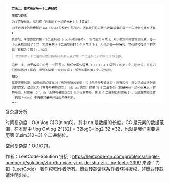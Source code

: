 ![img.png](img.png)

复杂度分析

时间复杂度：O(n \log C)O(nlogC)，其中 nn 是数组的长度，CC 是元素的数据范围，在本题中 \log C=\log 2^{32} = 32logC=log2
32
=32，也就是我们需要遍历第 0\sim310∼31 个二进制位。

空间复杂度：O(1)O(1)。

作者：LeetCode-Solution
链接：https://leetcode-cn.com/problems/single-number-ii/solution/zhi-chu-xian-yi-ci-de-shu-zi-ii-by-leetc-23t6/
来源：力扣（LeetCode）
著作权归作者所有。商业转载请联系作者获得授权，非商业转载请注明出处。